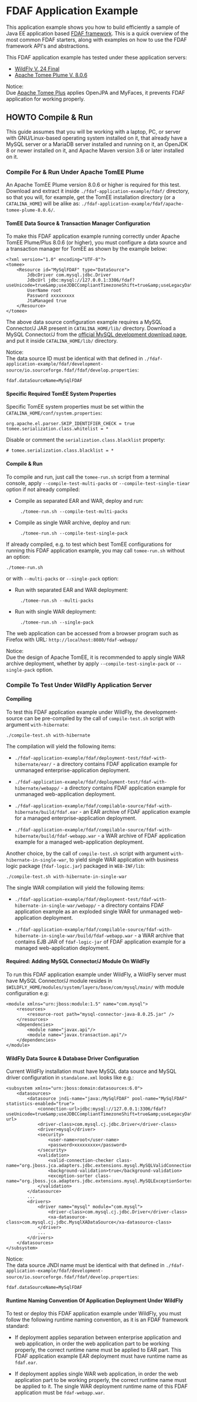 # FDAF Application Example

This application example shows you how to build efficiently a sample of Java
EE application based [FDAF framework](https://github.com/heru-himawan-tl/fdaf).
This is a quick overview of the most common FDAF starters, along with examples
on how to use the FDAF framework API's and abstractions.

This FDAF application example has tested under these application servers:

- [WildFly V. 24 Final](https://www.wildfly.org/)   
- [Apache Tomee Plume V. 8.0.6](https://tomee.apache.org/)  

Notice:  
Due [Apache Tomee Plus](https://tomee.apache.org/) applies OpenJPA
and MyFaces, it prevents FDAF application for working properly.

## HOWTO Compile & Run

This guide assumes that you will be working with a laptop, PC, or server with
GNU/Linux-based operating system installed on it, that already have a MySQL
server or a MariaDB server installed and running on it, an OpenJDK 8 or newer
installed on it, and Apache Maven version 3.6 or later installed on it.

### Compile For & Run Under Apache TomEE Plume

An Apache TomEE Plume version 8.0.6 or higher is required for this
test. Download and extract it inside `./fdaf-application-example/fdaf/`
directory, so that you will, for example, get the TomEE installation
directory (or a `CATALINA_HOME`) will be alike as:
`./fdaf-application-example/fdaf/apache-tomee-plume-8.0.6/`.

#### TomEE Data Source & Transaction Manager Configuration

To make this FDAF application example running correctly under Apache TomEE
Plume/Plus 8.0.6 (or higher), you must configure a data source and a
transaction manager for TomEE as shown by the example below:

    <?xml version="1.0" encoding="UTF-8"?>
    <tomee>
        <Resource id="MySqlFDAF" type="DataSource">
            JdbcDriver com.mysql.jdbc.Driver
            JdbcUrl jdbc:mysql://127.0.0.1:3306/fdaf?useUnicode=true&amp;useJDBCCompliantTimezoneShift=true&amp;useLegacyDatetimeCode=false&amp;serverTimezone=UTC
            UserName root
            Password xxxxxxxxx
            JtaManaged true
        </Resource>
    </tomee>
    
The above data source configuration example requires a MySQL Connector/J JAR
present in `CATALINA_HOME/lib/` directory. Download a MySQL Connector/J from
the [official MySQL development download page](https://dev.mysql.com/downloads/connector/j/),
and put it inside `CATALINA_HOME/lib/` directory.

Notice:  
The data source ID must be identical with that defined in
`./fdaf-application-example/fdaf/development-source/io.sourceforge.fdaf/fdaf/develop.properties`:

    fdaf.dataSourceName=MySqlFDAF
    
#### Specific Required TomEE System Properties

Specific TomEE system properties must be set within the `CATALINA_HOME/conf/system.properties`:

    org.apache.el.parser.SKIP_IDENTIFIER_CHECK = true
    tomee.serialization.class.whitelist = *
    
Disable or comment the `serialization.class.blacklist` property:

    # tomee.serialization.class.blacklist = *

#### Compile & Run

To compile and run, just call the `tomee-run.sh` script from a terminal
console, apply `--compile-test-multi-packs` or `--compile-test-single-tiear`
option if not already compiled:

- Compile as separated EAR and WAR, deploy and run:

        ./tomee-run.sh --compile-test-multi-packs  

- Compile as single WAR archive, deploy and run:

        ./tomee-run.sh --compile-test-single-pack
    
If already compiled, e.g. to test which best TomEE configurations for
running this FDAF application example, you may call `tomee-run.sh`
without an option:

    ./tomee-run.sh
    
or with `--multi-packs` or `--single-pack` option:

- Run with separated EAR and WAR deployment:

        ./tomee-run.sh --multi-packs  

- Run with single WAR deployment:

        ./tomee-run.sh --single-pack

The web application can be accessed from a browser program such as
Firefox with URL: `http://localhost:8080/fdaf-webapp/`

Notice:  
Due the design of Apache TomEE, it is recommended to apply single WAR archive
deployment, whether by apply `--compile-test-single-pack` or `--single-pack`
option.

### Compile To Test Under WildFly Application Server

#### Compiling

To test this FDAF application example under WildFly, the development-source
can be pre-compiled by the call of `compile-test.sh` script with argument
`with-hibernate`:

    ./compile-test.sh with-hibernate
    
The compilation will yield the following items:

- `./fdaf-application-example/fdaf/deployment-test/fdaf-with-hibernate/ear/` -
a directory contains FDAF application example for unmanaged
enterprise-application deployment.

- `./fdaf-application-example/fdaf/deployment-test/fdaf-with-hibernate/webapp/` -
a directory contains FDAF application example for unmanaged
web-application deployment.

- `./fdaf-application-example/fdaf/compilable-source/fdaf-with-hibernate/build/fdaf.ear` -
an EAR archive of FDAF application example for a managed enterprise-application
deployment.
 
- `./fdaf-application-example/fdaf/compilable-source/fdaf-with-hibernate/build/fdaf-webapp.war` -
a WAR archive of FDAF application example for a managed web-application
deployment.

Another choice, by the call of `compile-test.sh` script with argument
`with-hibernate-in-single-war`, to yield single WAR application with business
logic package (`fdaf-logic.jar`) packaged in `WEB-INF/lib`:

    ./compile-test.sh with-hibernate-in-single-war

The single WAR compilation will yield the following items:

- `./fdaf-application-example/fdaf/deployment-test/fdaf-with-hibernate-in-single-war/webapp/` -
a directory contains FDAF application example as an exploded single WAR for
unmanaged web-application deployment.
 
- `./fdaf-application-example/fdaf/compilable-source/fdaf-with-hibernate-in-single-war/build/fdaf-webapp.war` -
a WAR archive that contains EJB JAR of `fdaf-logic-jar` of FDAF application
example for a managed web-application deployment.

#### Required: Adding MySQL Connector/J Module On WildFly

To run this FDAF application example under WildFly, a WildFly server must
have MySQL Connector/J module resides in
`$WILDFLY_HOME/modules/system/layers/base/com/mysql/main/` with module
configuration e.g:

    <module xmlns="urn:jboss:module:1.5" name="com.mysql">
        <resources>
            <resource-root path="mysql-connector-java-8.0.25.jar" />
        </resources>
        <dependencies>
            <module name="javax.api"/>
            <module name="javax.transaction.api"/>
        </dependencies>
    </module>
    
#### WildFly Data Source & Database Driver Configuration

Current WildFly installation must have MySQL data source and MySQL driver
configuration in `standalone.xml` looks like e.g.:

    <subsystem xmlns="urn:jboss:domain:datasources:6.0">
        <datasources>
            <datasource jndi-name="java:/MySqlFDAF" pool-name="MySqlFDAF" statistics-enabled="true">
                <connection-url>jdbc:mysql://127.0.0.1:3306/fdaf?useUnicode=true&amp;useJDBCCompliantTimezoneShift=true&amp;useLegacyDatetimeCode=false&amp;serverTimezone=UTC</connection-url>
                <driver-class>com.mysql.cj.jdbc.Driver</driver-class>
                <driver>mysql</driver>
                <security>
                    <user-name>root</user-name>
                    <password>xxxxxxxxx</password>
                </security>
                <validation>
                    <valid-connection-checker class-name="org.jboss.jca.adapters.jdbc.extensions.mysql.MySQLValidConnectionChecker"/>
                    <background-validation>true</background-validation>
                    <exception-sorter class-name="org.jboss.jca.adapters.jdbc.extensions.mysql.MySQLExceptionSorter"/>
                </validation>
            </datasource>
            ...
            <drivers>
                <driver name="mysql" module="com.mysql">
                    <driver-class>com.mysql.cj.jdbc.Driver</driver-class>
                    <xa-datasource-class>com.mysql.cj.jdbc.MysqlXADataSource</xa-datasource-class>
                </driver>
                ...
            </drivers>
        </datasources>
    </subsystem>
    
Notice:  
The data source JNDI name must be identical with that defined in
`./fdaf-application-example/fdaf/development-source/io.sourceforge.fdaf/fdaf/develop.properties`:

    fdaf.dataSourceName=MySqlFDAF
    
#### Runtime Naming Convention Of Application Deployment Under WildFly

To test or deploy this FDAF application example under WildFly, you
must follow the following runtime naming convention, as it is an FDAF
framework standard:

- If deployment applies separation between enterprise application and web
application, in order the web application part to be working properly, the
correct runtime name must be applied to EAR part. This FDAF application
example EAR deployment must have runtime name as `fdaf.ear`.  

- If deployment applies single WAR web application, in order the web
application part to be working properly, the correct runtime name must
be applied to it. The single WAR deployment runtime name of this
FDAF application must be `fdaf-webapp.war`.   


